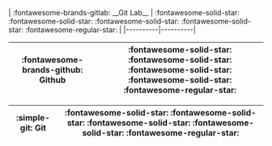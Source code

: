 <div class="grid cards" style="color: ;" markdown>
| :fontawesome-brands-gitlab: __Git Lab__  | :fontawesome-solid-star:  :fontawesome-solid-star:  :fontawesome-solid-star:  :fontawesome-solid-star: :fontawesome-regular-star: |
|----------|----------|

| :fontawesome-brands-github: __Github__ | :fontawesome-solid-star:  :fontawesome-solid-star:  :fontawesome-solid-star:  :fontawesome-solid-star:  :fontawesome-regular-star: |
|----------|----------|
  
| :simple-git: __Git__ | :fontawesome-solid-star:  :fontawesome-solid-star:  :fontawesome-solid-star:  :fontawesome-solid-star:  :fontawesome-regular-star: |
|----------|----------|
</div>